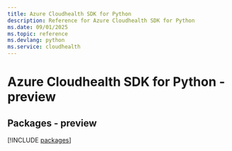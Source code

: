 ```yaml
---
title: Azure Cloudhealth SDK for Python
description: Reference for Azure Cloudhealth SDK for Python
ms.date: 09/01/2025
ms.topic: reference
ms.devlang: python
ms.service: cloudhealth
---
```

# Azure Cloudhealth SDK for Python - preview
## Packages - preview
[!INCLUDE [packages](cloudhealth-index.md)]